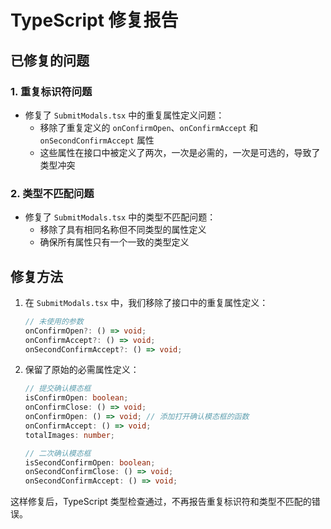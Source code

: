 # TypeScript 修复报告

## 已修复的问题

### 1. 重复标识符问题
- 修复了 `SubmitModals.tsx` 中的重复属性定义问题：
  - 移除了重复定义的 `onConfirmOpen`、`onConfirmAccept` 和 `onSecondConfirmAccept` 属性
  - 这些属性在接口中被定义了两次，一次是必需的，一次是可选的，导致了类型冲突

### 2. 类型不匹配问题
- 修复了 `SubmitModals.tsx` 中的类型不匹配问题：
  - 移除了具有相同名称但不同类型的属性定义
  - 确保所有属性只有一个一致的类型定义

## 修复方法

1. 在 `SubmitModals.tsx` 中，我们移除了接口中的重复属性定义：
   ```typescript
   // 未使用的参数
   onConfirmOpen?: () => void;
   onConfirmAccept?: () => void;
   onSecondConfirmAccept?: () => void;
   ```

2. 保留了原始的必需属性定义：
   ```typescript
   // 提交确认模态框
   isConfirmOpen: boolean;
   onConfirmClose: () => void;
   onConfirmOpen: () => void; // 添加打开确认模态框的函数
   onConfirmAccept: () => void;
   totalImages: number;

   // 二次确认模态框
   isSecondConfirmOpen: boolean;
   onSecondConfirmClose: () => void;
   onSecondConfirmAccept: () => void;
   ```

这样修复后，TypeScript 类型检查通过，不再报告重复标识符和类型不匹配的错误。
